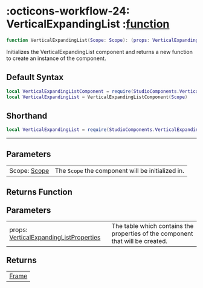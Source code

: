 <h1 class="api-header" markdown>
    <span class="api-icon" markdown>:octicons-workflow-24:</span>
    <span class="api-title">VerticalExpandingList</span>
    <span class="api-type">:</span><a href="https://create.roblox.com/docs/luau/functions" class="api-type">function</a>
</h1>

```lua
function VerticalExpandingList(Scope: Scope): (props: VerticalExpandingListProperties) -> Frame
```
Initializes the VerticalExpandingList component and returns a new function to create an instance of the component.

## Default Syntax

```lua
local VerticalExpandingListComponent = require(StudioComponents.VerticalExpandingList)
local VerticalExpandingList = VerticalExpandingListComponent(Scope)
```

## Shorthand

```lua
local VerticalExpandingList = require(StudioComponents.VerticalExpandingList)(Scope)
```

-----

## Parameters
<span markdown>
    <div class="md-typeset__table">
        <table>
            <tbody>
                <tr>
                    <td class="api-param-highlight">Scope: <a href="">Scope</a></td>
                    <td>The <code>Scope</code> the component will be initialized in.</td>
                </tr>
            </tbody>
        </table>
    </div>
</span>

## Returns Function
<span markdown>
    <div class="md-typeset__table" id="api-returns-function-table">
        <h2 style="margin: 1.1em 0 .64em">Parameters</h2>
        <table>
            <tbody>
                <tr>
                    <td class="api-param-highlight">props: <a href="../types/VerticalExpandingList.md">VerticalExpandingListProperties</a></td>
                    <td>The table which contains the properties of the component that will be created.</td>
                </tr>
            </tbody>
        </table>
        <h2 style="margin: 1.1em 0 .64em">Returns</h2>
        <table>
            <tbody>
                <tr>
                    <td class="api-return-box"><a href="https://create.roblox.com/docs/reference/engine/classes/Frame">Frame</a></td>
                </tr>
            </tbody>
        </table>
    </div>
</div>